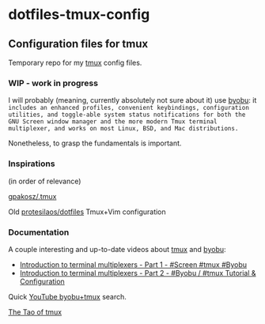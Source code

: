 # dotfiles-tmux-config
## Configuration files for tmux

Temporary repo for my [tmux](https://tmux.github.io/) config files.

### WIP - work in progress

I will probably (meaning, currently absolutely not sure about it) use [byobu](https://byobu.org/): it `includes an enhanced profiles, convenient keybindings, configuration utilities, and toggle-able system status notifications for both the GNU Screen window manager and the more modern Tmux terminal multiplexer, and works on most Linux, BSD, and Mac distributions.`

Nonetheless, to grasp the fundamentals is important.

### Inspirations

(in order of relevance)

[gpakosz/.tmux](https://github.com/gpakosz/.tmux)

Old [protesilaos/dotfiles](https://gitlab.com/protesilaos/cpdfd/tree/master/tmux) Tmux+Vim configuration

[]()

[]()

### Documentation

A couple interesting and up-to-date videos about [tmux](https://tmux.github.io/) and [byobu](https://byobu.org/):

- [Introduction to terminal multiplexers - Part 1 - #Screen #tmux #Byobu](https://www.youtube.com/watch?v=R0upAE692fY)
- [Introduction to terminal multiplexers - Part 2 - #Byobu / #tmux Tutorial & Configuration](https://www.youtube.com/watch?v=2sD5zlW8a5E)

Quick [YouTube byobu+tmux](https://www.youtube.com/results?search_query=byobu+tmux) search.

[The Tao of tmux](https://leanpub.com/the-tao-of-tmux/read)
